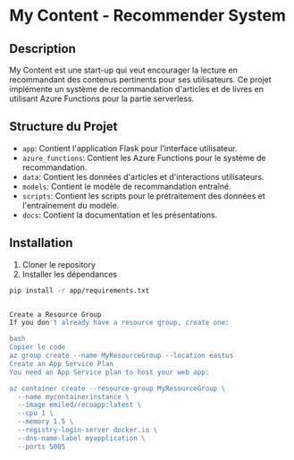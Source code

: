 # My Content - Recommender System

## Description

My Content est une start-up qui veut encourager la lecture en recommandant des contenus pertinents pour ses utilisateurs. Ce projet implémente un système de recommandation d'articles et de livres en utilisant Azure Functions pour la partie serverless.

## Structure du Projet

- `app`: Contient l'application Flask pour l'interface utilisateur.
- `azure_functions`: Contient les Azure Functions pour le système de recommandation.
- `data`: Contient les données d'articles et d'interactions utilisateurs.
- `models`: Contient le modèle de recommandation entraîné.
- `scripts`: Contient les scripts pour le prétraitement des données et l'entraînement du modèle.
- `docs`: Contient la documentation et les présentations.

## Installation

1. Cloner le repository
2. Installer les dépendances

```bash
pip install -r app/requirements.txt


Create a Resource Group
If you don't already have a resource group, create one:

bash
Copier le code
az group create --name MyResourceGroup --location eastus
Create an App Service Plan
You need an App Service plan to host your web app:

az container create --resource-group MyResourceGroup \
  --name mycontainerinstance \
  --image emiled/recoapp:latest \
  --cpu 1 \
  --memory 1.5 \
  --registry-login-server docker.io \
  --dns-name-label myapplication \
  --ports 5005
